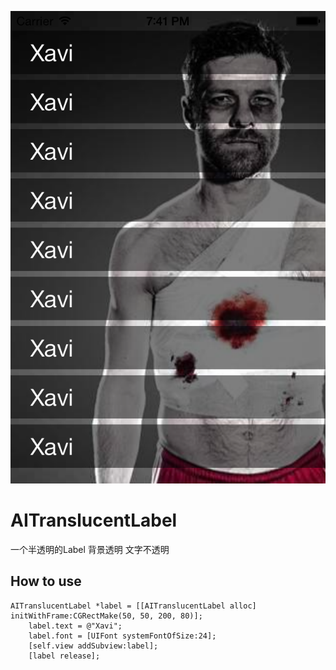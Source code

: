![image](https://github.com/Ailix/AIStuff/blob/master/AIImages/AITranslucentLabel.png)

AITranslucentLabel
==================
一个半透明的Label 背景透明 文字不透明


## How to use

```objc
AITranslucentLabel *label = [[AITranslucentLabel alloc] initWithFrame:CGRectMake(50, 50, 200, 80)];
    label.text = @"Xavi";
    label.font = [UIFont systemFontOfSize:24];
    [self.view addSubview:label];
    [label release];
```
